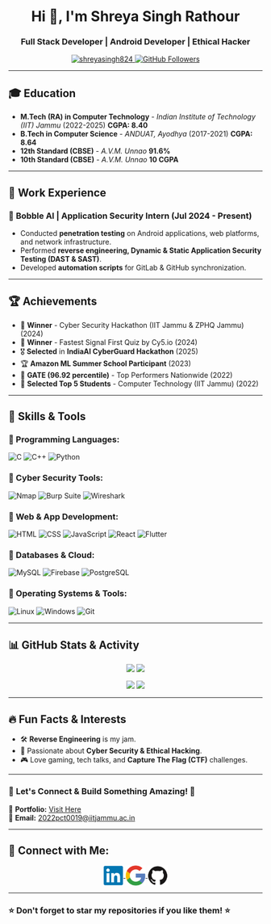 <h1 align="center">Hi 👋, I'm Shreya Singh Rathour</h1>
<h3 align="center">Full Stack Developer | Android Developer | Ethical Hacker</h3>

<p align="center">
  <a href="https://github.com/shreyasingh824">
    <img src="https://komarev.com/ghpvc/?username=shreyasingh824&label=Profile%20Views&color=0e75b6&style=flat" alt="shreyasingh824" />
  </a>
  <a href="https://github.com/shreyasingh824?tab=followers">
    <img src="https://img.shields.io/github/followers/shreyasingh824?label=Followers&style=social" alt="GitHub Followers" />
  </a>
</p>

---



## 🎓 Education
- **M.Tech (RA) in Computer Technology** - *Indian Institute of Technology (IIT) Jammu* (2022-2025) **CGPA: 8.40**
- **B.Tech in Computer Science** - *ANDUAT, Ayodhya* (2017-2021) **CGPA: 8.64**
- **12th Standard (CBSE)** - *A.V.M. Unnao* **91.6%**
- **10th Standard (CBSE)** - *A.V.M. Unnao*  **10 CGPA**

---

## 💼 Work Experience

### 🔹 **Bobble AI | Application Security Intern (Jul 2024 - Present)**
- Conducted **penetration testing** on Android applications, web platforms, and network infrastructure.
- Performed **reverse engineering, Dynamic & Static Application Security Testing (DAST & SAST)**.
- Developed **automation scripts** for GitLab & GitHub synchronization.

---

## 🏆 Achievements
- 🏅 **Winner** - Cyber Security Hackathon (IIT Jammu & ZPHQ Jammu) (2024)
- 🥇 **Winner** - Fastest Signal First Quiz by Cy5.io (2024)
- 🎖️ **Selected** in **IndiaAI CyberGuard Hackathon** (2025)
- 🏆 **Amazon ML Summer School Participant** (2023)
- 🥇 **GATE (96.92 percentile)** - Top Performers Nationwide (2022)
- 🏅 **Selected Top 5 Students** - Computer Technology (IIT Jammu) (2022)

---

## 🚀 Skills & Tools

### 🔹 Programming Languages:
![C](https://img.shields.io/badge/-C-blue?style=flat&logo=c&logoColor=white)
![C++](https://img.shields.io/badge/-C++-00599C?style=flat&logo=c%2B%2B&logoColor=white)
![Python](https://img.shields.io/badge/-Python-3776AB?style=flat&logo=python&logoColor=white)

### 🔹 Cyber Security Tools:
![Nmap](https://img.shields.io/badge/-Nmap-black?style=flat&logo=nmap)
![Burp Suite](https://img.shields.io/badge/-Burp_Suite-orange?style=flat&logo=burp-suite)
![Wireshark](https://img.shields.io/badge/-Wireshark-blue?style=flat&logo=wireshark)

### 🔹 Web & App Development:
![HTML](https://img.shields.io/badge/-HTML5-orange?style=flat&logo=html5)
![CSS](https://img.shields.io/badge/-CSS3-blue?style=flat&logo=css3)
![JavaScript](https://img.shields.io/badge/-JavaScript-yellow?style=flat&logo=javascript)
![React](https://img.shields.io/badge/-React-blue?style=flat&logo=react)
![Flutter](https://img.shields.io/badge/-Flutter-blue?style=flat&logo=flutter)

### 🔹 Databases & Cloud:
![MySQL](https://img.shields.io/badge/-MySQL-blue?style=flat&logo=mysql)
![Firebase](https://img.shields.io/badge/-Firebase-orange?style=flat&logo=firebase)
![PostgreSQL](https://img.shields.io/badge/-PostgreSQL-blue?style=flat&logo=postgresql)

### 🔹 Operating Systems & Tools:
![Linux](https://img.shields.io/badge/-Linux-black?style=flat&logo=linux)
![Windows](https://img.shields.io/badge/-Windows-blue?style=flat&logo=windows)
![Git](https://img.shields.io/badge/-Git-black?style=flat&logo=git)

---

## 📊 GitHub Stats & Activity
<p align="center">
  <img width="48%" src="https://github-readme-stats.vercel.app/api?username=shreyasingh824&show_icons=true&theme=radical" />
  <img width="48%" src="https://github-readme-streak-stats.herokuapp.com/?user=shreyasingh824&theme=radical" />
</p>

<p align="center">
  <img src="https://github-profile-summary-cards.vercel.app/api/cards/repos-per-language?username=shreyasingh824&theme=radical" />
  <img src="https://github-profile-summary-cards.vercel.app/api/cards/most-commit-language?username=shreyasingh824&theme=radical" />
</p>

---


## 🔥 Fun Facts & Interests
- 🛠 **Reverse Engineering** is my jam.
- 🚀 Passionate about **Cyber Security & Ethical Hacking**.
- 🎮 Love gaming, tech talks, and **Capture The Flag (CTF)** challenges.

---

### 🎯 **Let's Connect & Build Something Amazing! 🚀**
🔗 **Portfolio:** [Visit Here](https://shreyasingh824.github.io/Portfolio-Website-main/)  
📩 **Email:** 2022pct0019@iitjammu.ac.in  

---
## 🔗 Connect with Me:

<p align="center">
  <a href="https://www.linkedin.com/in/shreya-singh-a38996196/">
    <img align="center" src="https://raw.githubusercontent.com/devicons/devicon/master/icons/linkedin/linkedin-original.svg" alt="LinkedIn" height="40" width="40" />
  </a>
  <a href="mailto:2022pct0019@iitjammu.ac.in">
    <img align="center" src="https://raw.githubusercontent.com/devicons/devicon/master/icons/google/google-original.svg" alt="Email" height="40" width="40" />
  </a>
  <a href="https://shreyasingh824.github.io/Portfolio-Website-main/">
    <img align="center" src="https://raw.githubusercontent.com/devicons/devicon/master/icons/github/github-original.svg" alt="Portfolio" height="40" width="40" />
  </a>
</p>

---
### ⭐ Don't forget to **star** my repositories if you like them! ⭐





